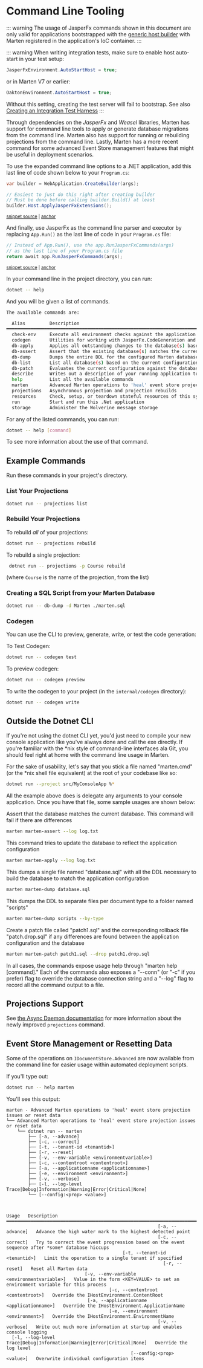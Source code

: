 # Command Line Tooling

::: warning
The usage of JasperFx commands shown in this document are only valid for applications bootstrapped with the
[generic host builder](https://docs.microsoft.com/en-us/aspnet/core/fundamentals/host/generic-host) with Marten registered in the application's IoC container.
:::

::: warning
When writing integration tests, make sure to enable host auto-start in your test setup:

```csharp
JasperFxEnvironment.AutoStartHost = true;
```

or in Marten V7 or earlier:

```csharp
OaktonEnvironment.AutoStartHost = true;
```

Without this setting, creating the test server will fail to bootstrap. See also [Creating an Integration Test Harness](https://wolverinefx.net/tutorials/cqrs-with-marten.html#creating-an-integration-test-harness)
:::

Through dependencies on the _JasperFx_ and _Weasel_ libraries, Marten has support for command line tools to apply or generate
database migrations from the command line. Marten also has support for running or rebuilding projections from the command line.
Lastly, Marten has a more recent command for some advanced Event Store management features that might be useful in deployment
scenarios. 

To use the expanded command line options to a .NET application, add this last line of code shown below to your `Program.cs`:

<!-- snippet: sample_using_WebApplication_1 -->
<a id='snippet-sample_using_webapplication_1'></a>
```cs
var builder = WebApplication.CreateBuilder(args);

// Easiest to just do this right after creating builder
// Must be done before calling builder.Build() at least
builder.Host.ApplyJasperFxExtensions();
```
<sup><a href='https://github.com/JasperFx/marten/blob/master/src/samples/MinimalAPI/Program.cs#L10-L18' title='Snippet source file'>snippet source</a> | <a href='#snippet-sample_using_webapplication_1' title='Start of snippet'>anchor</a></sup>
<!-- endSnippet -->

And finally, use JasperFx as the command line parser and executor by replacing `App.Run()` as the last line of code in your
`Program.cs` file:

<!-- snippet: sample_using_WebApplication_2 -->
<a id='snippet-sample_using_webapplication_2'></a>
```cs
// Instead of App.Run(), use the app.RunJasperFxCommands(args)
// as the last line of your Program.cs file
return await app.RunJasperFxCommands(args);
```
<sup><a href='https://github.com/JasperFx/marten/blob/master/src/samples/MinimalAPI/Program.cs#L56-L62' title='Snippet source file'>snippet source</a> | <a href='#snippet-sample_using_webapplication_2' title='Start of snippet'>anchor</a></sup>
<!-- endSnippet -->

In your command line in the project directory, you can run:

```bash
dotnet -- help
```

And you will be given a list of commands.

```bash
The available commands are:

  Alias         Description
━━━━━━━━━━━━━━━━━━━━━━━━━━━━━━━━━━━━━━━━━━━━━━━━━━━━━━━━━━━━━━━━━━━━━━━━━━━━━━━━━━━━━━━━━━━━━━━━━━━━━━━━━━━━━━━━━━━━━━━━━━━━━━━━━━━━━━━━
  check-env     Execute all environment checks against the application
  codegen       Utilities for working with JasperFx.CodeGeneration and JasperFx.RuntimeCompiler
  db-apply      Applies all outstanding changes to the database(s) based on the current configuration
  db-assert     Assert that the existing database(s) matches the current configuration
  db-dump       Dumps the entire DDL for the configured Marten database
  db-list       List all database(s) based on the current configuration
  db-patch      Evaluates the current configuration against the database and writes a patch and drop file if there are any differences
  describe      Writes out a description of your running application to either the console or a file
  help          List all the available commands
  marten        Advanced Marten operations to 'heal' event store projection issues or reset data  
  projections   Asynchronous projection and projection rebuilds
  resources     Check, setup, or teardown stateful resources of this system
  run           Start and run this .Net application
  storage       Administer the Wolverine message storage
```

For any of the listed commands, you can run:

```bash
dotnet -- help [command]
```

To see more information about the use of that command.

## Example Commands

Run these commands in your project's directory.

### List Your Projections

```bash
dotnet run -- projections list
```

### Rebuild Your Projections

To rebuild _all_ of your projections:

```bash
dotnet run -- projections rebuild
```
To rebuild a single projection:

```bash
 dotnet run -- projections -p Course rebuild
```
(where `Course` is the name of the projection, from the list)

### Creating a SQL Script from your Marten Database

```sh
dotnet run -- db-dump -d Marten ./marten.sql
```

### Codegen

You can use the CLI to preview, generate, write, or test the code generation:

To Test Codegen:

```bash
dotnet run -- codegen test
```

To preview codegen:

```bash
dotnet run -- codegen preview
```

To write the codegen to your project (in the `internal/codegen` directory):

```bash
dotnet run -- codegen write
```

## Outside the Dotnet CLI

If you're not using the dotnet CLI yet, you'd just need to compile your new console application like you've always done and call the exe directly. If you're familiar with the *nix style of command-line interfaces ala Git, you should feel right at home with the command line usage in Marten.

For the sake of usability, let's say that you stick a file named "marten.cmd" (or the *nix shell file equivalent) at the root of your codebase like so:

```bash
dotnet run --project src/MyConsoleApp %*
```

All the example above does is delegate any arguments to your console application. Once you have that file, some sample usages are shown below:

Assert that the database matches the current database. This command will fail if there are differences

```bash
marten marten-assert --log log.txt
```

This command tries to update the database to reflect the application configuration

```bash
marten marten-apply --log log.txt
```

This dumps a single file named "database.sql" with all the DDL necessary to build the database to
match the application configuration

```bash
marten marten-dump database.sql
```

This dumps the DDL to separate files per document
type to a folder named "scripts"

```bash
marten marten-dump scripts --by-type
```

Create a patch file called "patch1.sql" and
the corresponding rollback file "patch.drop.sql" if any
differences are found between the application configuration
and the database

```bash
marten marten-patch patch1.sql --drop patch1.drop.sql
```

In all cases, the commands expose usage help through "marten help [command]." Each of the commands also exposes a "--conn" (or "-c" if you prefer) flag to override the database connection string and a "--log" flag to record all the command output to a file.

## Projections Support

See [the Async Daemon documentation](/events/projections/async-daemon.md) for more information about the newly improved `projections` command.

## Event Store Management or Resetting Data

Some of the operations on `IDocumentStore.Advanced` are now available from the command line for easier usage within
automated deployment scripts. 

If you'll type out:

```bash
dotnet run -- help marten
```

You'll see this output:

```text
marten - Advanced Marten operations to 'heal' event store projection issues or reset data
└── Advanced Marten operations to 'heal' event store projection issues or reset data
    └── dotnet run -- marten 
        ├── [-a, --advance]
        ├── [-c, --correct]
        ├── [-t, --tenant-id <tenantid>]
        ├── [-r, --reset]
        ├── [-v, --env-variable <environmentvariable>]
        ├── [-c, --contentroot <contentroot>]
        ├── [-a, --applicationname <applicationname>]
        ├── [-e, --environment <environment>]
        ├── [-v, --verbose]
        ├── [-l, --log-level Trace|Debug|Information|Warning|Error|Critical|None]
        └── [--config:<prop> <value>]

                                                                                                                                                                          
                                                                  Usage   Description                                                                                     
━━━━━━━━━━━━━━━━━━━━━━━━━━━━━━━━━━━━━━━━━━━━━━━━━━━━━━━━━━━━━━━━━━━━━━━━━━━━━━━━━━━━━━━━━━━━━━━━━━━━━━━━━━━━━━━━━━━━━━━━━━━━━━━━━━━━━━━━━━━━━━━━━━━━━━━━━━━━━━━━━━━━━━━━━━
                                                        [-a, --advance]   Advance the high water mark to the highest detected point                                       
                                                        [-c, --correct]   Try to correct the event progression based on the event sequence after *some* database hiccups  
                                           [-t, --tenant-id <tenantid>]   Limit the operation to a single tenant if specified                                             
                                                          [-r, --reset]   Reset all Marten data                                                                           
                             [-v, --env-variable <environmentvariable>]   Value in the form <KEY=VALUE> to set an environment variable for this process                   
                                      [-c, --contentroot <contentroot>]   Override the IHostEnvironment.ContentRoot                                                       
                              [-a, --applicationname <applicationname>]   Override the IHostEnvironment.ApplicationName                                                   
                                      [-e, --environment <environment>]   Override the IHostEnvironment.EnvironmentName                                                   
                                                        [-v, --verbose]   Write out much more information at startup and enables console logging                          
  [-l, --log-level Trace|Debug|Information|Warning|Error|Critical|None]   Override the log level                                                                          
                                              [--config:<prop> <value>]   Overwrite individual configuration items   
```
